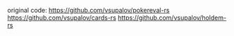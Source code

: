 original code:
https://github.com/vsupalov/pokereval-rs
https://github.com/vsupalov/cards-rs
https://github.com/vsupalov/holdem-rs